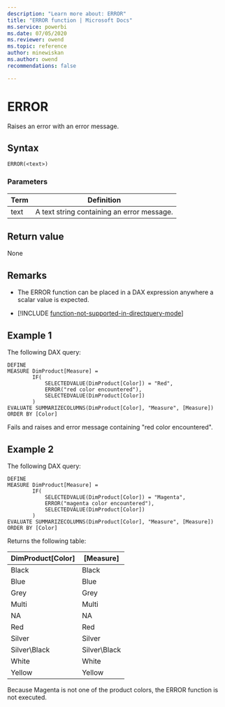 ```yaml
---
description: "Learn more about: ERROR"
title: "ERROR function | Microsoft Docs"
ms.service: powerbi 
ms.date: 07/05/2020
ms.reviewer: owend
ms.topic: reference
author: minewiskan
ms.author: owend 
recommendations: false

---
```

# ERROR

Raises an error with an error message.  
  
## Syntax  
  
```dax
ERROR(<text>)  
```
  
### Parameters  
  
|Term|Definition|  
|--------|--------------|  
|text|A text string containing an error message.|  
  
## Return value

None
  
## Remarks

- The ERROR function can be placed in a DAX expression anywhere a scalar value is expected.

- [!INCLUDE [function-not-supported-in-directquery-mode](includes/function-not-supported-in-directquery-mode.md)]

## Example 1

The following DAX query:

```dax
DEFINE
MEASURE DimProduct[Measure] =
        IF(
            SELECTEDVALUE(DimProduct[Color]) = "Red",
            ERROR("red color encountered"),
            SELECTEDVALUE(DimProduct[Color])
        )
EVALUATE SUMMARIZECOLUMNS(DimProduct[Color], "Measure", [Measure])
ORDER BY [Color]
```

Fails and raises and error message containing "red color encountered".

## Example 2

The following DAX query:

```dax
DEFINE
MEASURE DimProduct[Measure] =
        IF(
            SELECTEDVALUE(DimProduct[Color]) = "Magenta",
            ERROR("magenta color encountered"),
            SELECTEDVALUE(DimProduct[Color])
        )
EVALUATE SUMMARIZECOLUMNS(DimProduct[Color], "Measure", [Measure])
ORDER BY [Color]
```

Returns the following table:

DimProduct[Color]  |[Measure]
---------|---------
Black     |        Black
Blue     |       Blue  
Grey     |      Grey
Multi     |    Multi
NA     |        NA
Red     |     Red
Silver     |     Silver
Silver\Black     |   Silver\Black
White    |       White  
Yellow    |        Yellow

Because Magenta is not one of the product colors, the ERROR function is not executed.
